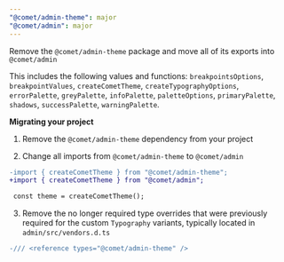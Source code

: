 ```yaml
---
"@comet/admin-theme": major
"@comet/admin": major
---
```


Remove the `@comet/admin-theme` package and move all of its exports into `@comet/admin`

This includes the following values and functions: `breakpointsOptions`, `breakpointValues`, `createCometTheme`, `createTypographyOptions`, `errorPalette`, `greyPalette`, `infoPalette`, `paletteOptions`, `primaryPalette`, `shadows`, `successPalette`, `warningPalette`.

**Migrating your project**

1. Remove the `@comet/admin-theme` dependency from your project

2. Change all imports from `@comet/admin-theme` to `@comet/admin`

```diff
-import { createCometTheme } from "@comet/admin-theme";
+import { createCometTheme } from "@comet/admin";

 const theme = createCometTheme();
```

3. Remove the no longer required type overrides that were previously required for the custom `Typography` variants, typically located in `admin/src/vendors.d.ts`

```diff
-/// <reference types="@comet/admin-theme" />
```
